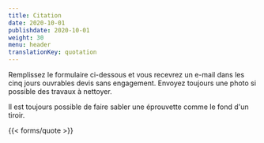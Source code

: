 ```yaml
---
title: Citation
date: 2020-10-01
publishdate: 2020-10-01
weight: 30
menu: header
translationKey: quotation
---
```


Remplissez le formulaire ci-dessous et vous recevrez un e-mail dans les cinq jours ouvrables
devis sans engagement. Envoyez toujours une photo si possible
des travaux à nettoyer.

Il est toujours possible de faire sabler une éprouvette comme le fond d'un tiroir.

{{< forms/quote >}}
